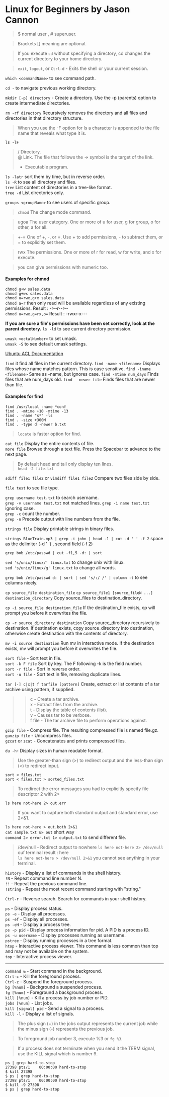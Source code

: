 # Linux for Beginners by Jason Cannon

> $ normal user , # superuser.  

> Brackets [] meaning are optional.

> If you execute `cd` without specifying a directory, cd changes the current directory to your home directory.  

> `exit`, `logout`, or `Ctrl-d` - Exits the shell or your current session.  

`which <commandName>`  to see command path.  

`cd -` to navigate previous working directory.  

`mkdir [-p] directory` - Create a directory. Use the -p (parents) option to create intermediate directories.  

`rm -rf directory` Recursively removes the directory and all files and directories in that directory structure.

> When you use the -F option for ls a character is appended to the file name that reveals what type it is.

`ls -lF`

> / Directory.  
> @ Link. The file that follows the -> symbol is the target of the link.  
> * Executable program.  

`ls -latr` sort them by time, but in reverse order.  
`ls -R` to see all directory and files.  
`tree` List content of directories in a tree-like format.  
`tree -d`  List directories only.  

`groups <groupName>` to see users of specific group.  

> `chmod` The change mode command.

> ugoa The user category. One or more of u for user, g for group, o for other, a for all.

> +-= One of +, -, or =. Use + to add permissions, - to subtract them, or = to explicitly set them.  

> rwx The permissions. One or more of r for read, w for write, and x for execute.  

> you can give permissions with numeric too.

#### Examples for chmod

`chmod g+w sales.data`  
`chmod g+wx sales.data`  
`chmod u=rwx,g+x sales.data`  
`chmod a=r` then only read will be available regardless of any existing permissions. Result : -r--r--r--  
`chmod u=rwx,g=rx,o=` Result : -rwxr-x---  

**If you are sure a file's permissions have been set correctly, look at the parent directory.**
`ls -ld` to see current directory permission.  

`umask <octalNumber>` to set umask.  
`umask -S` to see default umask settings.  

[Ubuntu ACL Documentation](https://help.ubuntu.com/community/FilePermissionsACLs)

`find` it find all files in the current directory.
`find -name <filename>` Displays files whose name matches pattern. This is case sensitive.
`find -iname <filename>` Same as -name, but ignores case.
`find -mtime num_days` Finds files that are num_days old.
`find  -newer file` Finds files that are newer than file.

#### Examples for find
`find /usr/local -name *conf`  
`find . -mtime +10 -mtime -13`  
`find . -name "s*" -ls`  
`find . -size +300M`  
`find . -type d -newer b.txt`  

> `locate` is faster option for find.  

`cat file`  Display the entire contents of file.  
`more file` Browse through a text file. Press the Spacebar to advance to the next page.  

> By default head and tail only display ten lines.  
`head -2 file.txt` 

`sdiff file1 file2` or `vimdiff file1 file2` Compare two files side by side.

`file test` to see file type.  

`grep username test.txt` to search username.  
`grep -v username test.txt` not matched lines. 
`grep -i name test.txt` ignoring case.  
`grep -c` count the number.  
`grep -n` Precede output with line numbers from the file.  

`strings file` Display printable strings in binary files.  

`strings BlueTrain.mp3 | grep -i john | head -1 | cut -d ' ' -f 2` space as the delimiter (-d ' ') , second field (-f 2)  

`grep bob /etc/passwd | cut -f1,5 -d: | sort` 

`sed 's/unix/linux/' linux.txt` to change unix with linux.  
`sed 's/unix/linux/g' linux.txt` to change all words.  

`grep bob /etc/passwd d: | sort | sed 's/:/ /' | column -t`  to see columns nicely.

`cp source_file destination_file` 
`cp source_file1 [source_fileN ...] destination_directory` Copy source_files to destination_directory.  

`cp -i source_file destination_file` If the destination_file exists, cp will prompt you before it overwrites the file.  

`cp -r source_directory destination` Copy source_directory recursively to destination. If destination exists, copy source_directory into destination, otherwise create destination with the contents of directory.  

`mv -i source destination` Run mv in interactive mode. If the destination exists, mv will prompt you before it overwrites the file.  

`sort file` - Sort text in file.  
`sort -k F file` Sort by key. The F following -k is the field number.  
`sort -r file` - Sort in reverse order.  
`sort -u file` - Sort text in file, removing duplicate lines.  

`tar [-] c|x|t f tarfile [pattern]` Create, extract or list contents of a tar archive using pattern, if supplied.  

>> c - Create a tar archive.  
>> x - Extract files from the archive.  
>> t - Display the table of contents (list).  
>> v - Causes tar to be verbose.  
>> f file - The tar archive file to perform operations against.  

`gzip file` - Compress file. The resulting compressed file is named file.gz.  
`gunzip file` - Uncompress files.  
`gzcat` or `zcat` - Concatenates and prints compressed files.  

`du -h`- Display sizes in human readable format.  

> Use the greater-than sign (>) to redirect output and the less-than sign (<) to redirect input.  

`sort < files.txt`  
`sort < files.txt > sorted_files.txt`  

> To redirect the error messages you had to explicitly specify file descriptor 2 with 2>  

`ls here not-here 2> out.err`  

> If you want to capture both standard output and standard error, use 2>&1.  

`ls here not-here > out.both 2>&1`  
`cat sample.txt &> out` short way  
`command 2> error.txt 1> output.txt` to send different file. 
> /dev/null - Redirect output to nowhere
`ls here not-here 2> /dev/null` ouf terminal result : here  
`ls here not-here > /dev/null 2>&1` you cannot see anything in your terminal.  

`history` - Display a list of commands in the shell history.  
`!N` - Repeat command line number N.  
`!!` - Repeat the previous command line.  
`!string` - Repeat the most recent command starting with "string."  

`Ctrl-r` - Reverse search. Search for commands in your shell history.  

`ps` - Display process status.  
`ps -e` - Display all processes.  
`ps -ef` - Display all processes.  
`ps -eH` - Display a process tree.  
`ps -p pid` - Display process information for pid. A PID is a process ID.  
`ps -u username` - Display processes running as username.  
`pstree` - Display running processes in a tree format.  
`htop` - Interactive process viewer. This command is less common than top and may not be available on the system.  
`top` - Interactive process viewer.  

---

`command &` - Start command in the background.  
`Ctrl-c` - Kill the foreground process.  
`Ctrl-z` - Suspend the foreground process.  
`bg [%num]` - Background a suspended process.  
`fg [%num]` - Foreground a background process.  
`kill [%num]` - Kill a process by job number or PID.  
`jobs [%num]` - List jobs.  
`kill [signal] pid` - Send a signal to a process.  
`kill -l` - Display a list of signals.  

> The plus sign (+) in the jobs output represents the current job while the minus sign (-) represents the previous job.  

> To foreground job number 3, execute %3 or `fg %3`.  

> If a process does not terminate when you send it the TERM signal, use the KILL signal which is number 9.  

``` shell
ps | grep hard-to-stop   
27398 pts/1    00:00:00 hard-to-stop  
$ kill 27398 
$ ps | grep hard-to-stop  
27398 pts/1    00:00:00 hard-to-stop  
$ kill -9 27398  
$ ps | grep hard-to-stop  
```  
